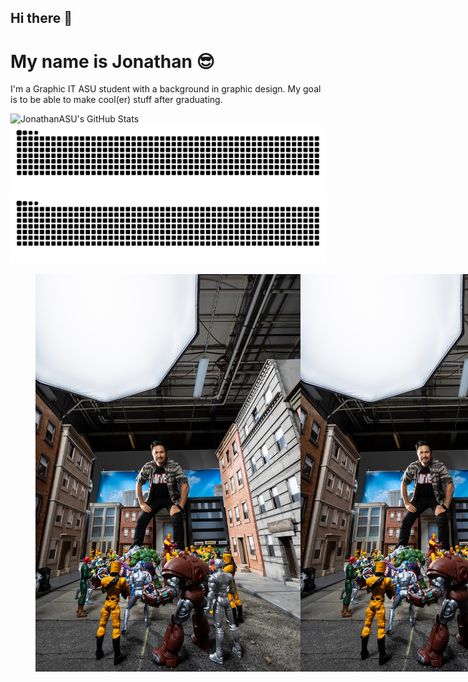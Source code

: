 ## Hi there 👋

<!--
**JonathanASU/JonathanASU** is a ✨ _special_ ✨ repository because its `README.md` (this file) appears on your GitHub profile.

Here are some ideas to get you started:

- 🔭 I’m currently working on ...
- 🌱 I’m currently learning ...
- 👯 I’m looking to collaborate on ...
- 🤔 I’m looking for help with ...
- 💬 Ask me about ...
- 📫 How to reach me: ...
- 😄 Pronouns: ...
- ⚡ Fun fact: ...
-->

<h1>My name is Jonathan &#128526</h1>

<p> I'm a Graphic IT ASU student with a background in graphic design. My goal is to be able to make cool(er) stuff after graduating.</p>

<img src="https://github-readme-stats.vercel.app/api?username=JonathanASU&theme=default&show_icons=true&hide_border=true&count_private=true" alt="JonathanASU's GitHub Stats" />

<div align="center">
    <!-- Contribution Heatmap with Snake Animation -->
    <img src="https://github.com/cheehwatang/cheehwatang/blob/output/ocean.svg?        color_snake=#15F8EB&color_dots=#bfd6f6,#8dbdff,#64a1f4,#4b91f1,#3c7dd9#gh-dark-mode-only" alt="Snake animation">
    <img src="https://github.com/cheehwatang/cheehwatang/blob/output/github-snake.svg?color_snake=#00FC58#gh-light-mode-only" alt="Snake animation">

<figure class="half" style="display:flex">
    <img style="width:450px" src="mavel diorama.png">
    <img style="width:450px" src="mavel diorama.png">
    <div><figcaption><strong>(Left)</strong> This is a photograph of me standing inside a diorama built for a photoshoot I had the pleasure of art directing. The shoot was for a Marvel Legend's action figure called GIANTMAN. <strong>(Right)</strong> a repeat of the same photo since I'm just messing around with image arrangment. </figcaption></div>
</figure>

